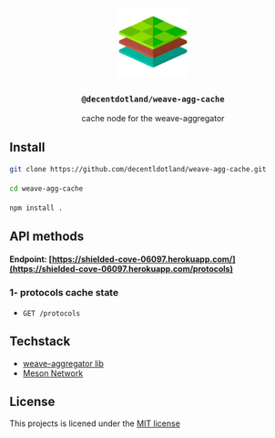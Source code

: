 <p align="center">
  <a href="https://decent.land">
    <img src="./img/logo25.png" height="124">
  </a>
  <h3 align="center"><code>@decentdotland/weave-agg-cache</code></h3>
  <p align="center">cache node for the weave-aggregator</p>
</p>

## Install
```sh
git clone https://github.com/decentldotland/weave-agg-cache.git

cd weave-agg-cache

npm install .
```

## API methods

#### Endpoint: [https://shielded-cove-06097.herokuapp.com/](https://shielded-cove-06097.herokuapp.com/protocols)

### 1- protocols cache state
- `GET /protocols`

## Techstack
- [weave-aggregator lib](https://github.com/decentldotland/weave-aggregator)
- [Meson Network](https://meson.network/)

## License
This projects is licened under the [MIT license](./LICENSE)

